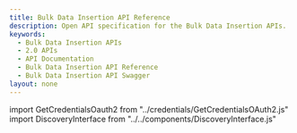 ```yaml
---
title: Bulk Data Insertion API Reference
description: Open API specification for the Bulk Data Insertion APIs.
keywords:
  - Bulk Data Insertion APIs
  - 2.0 APIs
  - API Documentation
  - Bulk Data Insertion API Reference
  - Bulk Data Insertion API Swagger
layout: none
---
```

import GetCredentialsOauth2 from "../credentials/GetCredentialsOAuth2.js"
import DiscoveryInterface from "../../components/DiscoveryInterface.js"

<GetCredentialsOauth2 />

<DiscoveryInterface />

<RedoclyAPIBlock src="/analytics-apis/docs/2.0/bulk-data-insertion.json" scrollYOffset={64}/>
